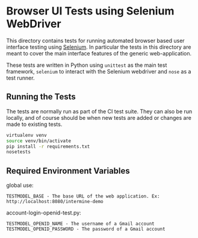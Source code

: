 Browser UI Tests using Selenium WebDriver
==================================================

This directory contains tests for running automated browser based user interface
testing using [Selenium](http://docs.seleniumhq.org/). In particular the tests
in this directory are meant to cover the main interface features of the generic
web-application.

These tests are written in Python using `unittest` as the main test framework,
`selenium` to interact with the Selenium webdriver and `nose` as a test runner.

Running the Tests
---------------------

The tests are normally run as part of the CI test suite. They can also be run
locally, and of course should be when new tests are added or changes are made to
existing tests.

```bash    
virtualenv venv
source venv/bin/activate
pip install -r requirements.txt
nosetests
```

Required Environment Variables
---------------------

global use:
```
TESTMODEL_BASE - The base URL of the web application. Ex: http://localhost:8080/intermine-demo
```

account-login-openid-test.py:
```
TESTMODEL_OPENID_NAME - The username of a Gmail account
TESTMODEL_OPENID_PASSWORD - The password of a Gmail account
```
